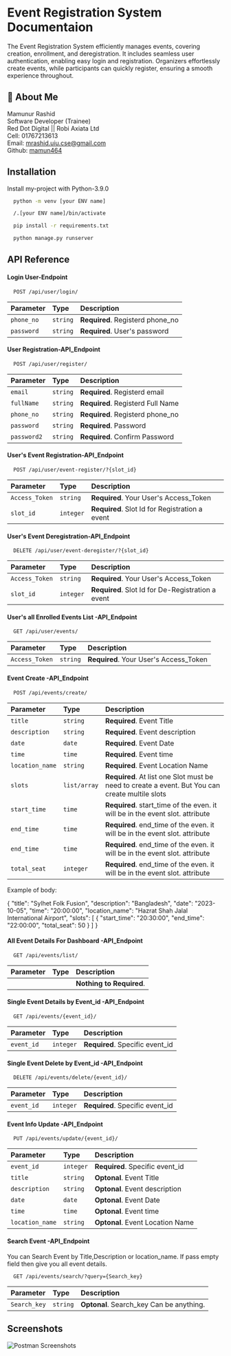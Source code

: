 
# Event Registration System Documentaion

The Event Registration System efficiently manages events, covering creation, enrollment, and deregistration. It includes seamless user authentication, enabling easy login and registration. Organizers effortlessly create events, while participants can quickly register, ensuring a smooth experience throughout.




## 🚀 About Me
Mamunur Rashid  
Software Developer (Trainee)  
Red Dot Digital || Robi Axiata Ltd  
Cell: 01767213613  
Email: mrashid.uiu.cse@gmail.com  
Github: [mamun464](https://github.com/mamun464)

## Installation

Install my-project with Python-3.9.0

```bash
  python -m venv [your ENV name]

  /.[your ENV name]/bin/activate

  pip install -r requirements.txt

  python manage.py runserver
```
    
## API Reference

#### Login User-Endpoint

```http
  POST /api/user/login/
```

| Parameter | Type     | Description                |
| :-------- | :------- | :------------------------- |
| `phone_no` | `string` | **Required**. Registerd phone_no  |
| `password` | `string` | **Required**. User's password  |


#### User Registration-API_Endpoint

```http
  POST /api/user/register/
```

| Parameter | Type     | Description                |
| :-------- | :------- | :------------------------- |
| `email` | `string` | **Required**. Registerd email  |
| `fullName` | `string` | **Required**. Registerd Full Name  |
| `phone_no` | `string` | **Required**. Registerd phone_no  |
| `password` | `string` | **Required**. Password  |
| `password2` | `string` | **Required**. Confirm Password  |

#### User's Event Registration-API_Endpoint

```http
  POST /api/user/event-register/?{slot_id}
```

| Parameter | Type     | Description                |
| :-------- | :------- | :------------------------- |
| `Access_Token` | `string` | **Required**. Your User's Access_Token |
| `slot_id` | `integer` | **Required**. Slot Id for Registration a event |

#### User's Event Deregistration-API_Endpoint

```http
  DELETE /api/user/event-deregister/?{slot_id}
```

| Parameter | Type     | Description                |
| :-------- | :------- | :------------------------- |
| `Access_Token` | `string` | **Required**. Your User's Access_Token |
| `slot_id` | `integer` | **Required**. Slot Id for De-Registration a event |

#### User's all Enrolled Events List -API_Endpoint

```http
  GET /api/user/events/
```

| Parameter | Type     | Description                |
| :-------- | :------- | :------------------------- |
| `Access_Token` | `string` | **Required**. Your User's Access_Token |


#### Event Create -API_Endpoint

```http
  POST /api/events/create/
```

| Parameter | Type     | Description                |
| :-------- | :------- | :------------------------- |
| `title` | `string` | **Required**. Event Title |
| `description` | `string` | **Required**. Event description |
| `date` | `date` | **Required**. Event Date |
| `time` | `time` | **Required**. Event time |
| `location_name` | `string` | **Required**. Event Location Name |
| `slots` | `list/array` | **Required**. At list one Slot must be need to create a event. But You can create multile slots |
| `start_time` | `time` | **Required**. start_time of the even. it will be in the event slot. attribute |
| `end_time` | `time` | **Required**. end_time of the even. it will be in the event slot. attribute |
| `end_time` | `time` | **Required**. end_time of the even. it will be in the event slot. attribute |
| `total_seat` | `integer` | **Required**. end_time of the even. it will be in the event slot. attribute |

Example of body:

{
  "title": "Sylhet Folk Fusion",
  "description": "Bangladesh",
  "date": "2023-10-05",
  "time": "20:00:00",
  "location_name": "Hazrat Shah Jalal International Airport",
  "slots": [
    {
      "start_time": "20:30:00",
      "end_time": "22:00:00",
      "total_seat": 50
    }
  ]
}



#### All Event Details For Dashboard -API_Endpoint

```http
  GET /api/events/list/
```

| Parameter | Type     | Description                |
| :-------- | :------- | :------------------------- |
|  |  | **Nothing to Required**. |


#### Single Event Details by Event_id -API_Endpoint

```http
  GET /api/events/{event_id}/
```

| Parameter | Type     | Description                |
| :-------- | :------- | :------------------------- |
| `event_id` | `integer` | **Required**. Specific event_id |


#### Single Event Delete by Event_id -API_Endpoint

```http
  DELETE /api/events/delete/{event_id}/
```

| Parameter | Type     | Description                |
| :-------- | :------- | :------------------------- |
| `event_id` | `integer` | **Required**. Specific event_id |


#### Event Info Update -API_Endpoint

```http
  PUT /api/events/update/{event_id}/
```

| Parameter | Type     | Description                |
| :-------- | :------- | :------------------------- |
| `event_id` | `integer` | **Required**. Specific event_id |
| `title` | `string` | **Optonal**. Event Title |
| `description` | `string` | **Optonal**. Event description |
| `date` | `date` | **Optonal**. Event Date |
| `time` | `time` | **Optonal**. Event time |
| `location_name` | `string` | **Optonal**. Event Location Name |


#### Search Event -API_Endpoint
You can Search Event by Title,Description or location_name. If pass empty field then give you all event details.

```http
  GET /api/events/search/?query={Search_key}
```

| Parameter | Type     | Description                |
| :-------- | :------- | :------------------------- |
| `Search_key` | `string` | **Optonal**. Search_key Can be anything. |



## Screenshots

![Postman Screenshots](https://i.ibb.co/cwB7k6s/ERS-API.png)

